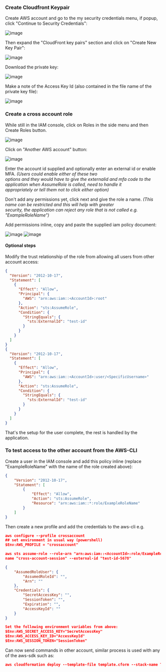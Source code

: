 ### Create Cloudfront Keypair

Create AWS account and go to the my security credentials menu, if popup, click "Continue to Security Credentials":  
  
![image](images\security-credentials-button.png?raw=true)
  
Then expand the "CloudFront key pairs" section and click on "Create New Key Pair":  
  
![image](images\cloudfront-keypair-expanded.png?raw=true)
  
Download the private key:  
  
![image](images\download-keypair.png?raw=true)
  
Make a note of the Access Key Id (also contained in the file name of the private key file):  
  
![image](images\keypair-id.png?raw=true)

### Create a cross account role

While still in the IAM console, click on Roles in the side menu and then Create Roles button.    

![image](images\create-role.png?raw=true)
  
Click on "Another AWS account" button:

![image](images\another-account.png?raw=true)  
  
Enter the account id supplied and optionally enter an external id or enable MFA. *(Users could enable either of these two  
options and they would have to give the externalid and mfa code to the application when AssumeRole is called, need to handle it  
appropriately or tell them not to click either option)*  
  
Don't add any permissions yet, click next and give the role a name. *(This name can be restricted and this will help with greater  
security, the application can reject any role that is not called e.g. "ExampleRoleName")*
  
Add permissions inline, copy and paste the supplied iam policy document:  

![image](images\role-add-inline.png?raw=true)
![image](images\paste-policy-json.png?raw=true)

#### Optional steps
  
Modify the trust relationship of the role from allowing all users from other account access:

```json
{
  "Version": "2012-10-17",
  "Statement": [
    {
      "Effect": "Allow",
      "Principal": {
        "AWS": "arn:aws:iam::<AccountId>:root"
      },
      "Action": "sts:AssumeRole",
      "Condition": {
        "StringEquals": {
          "sts:ExternalId": "test-id"
        }
      }
    }
  ]
}
{
  "Version": "2012-10-17",
  "Statement": [
    {
      "Effect": "Allow",
      "Principal": {
        "AWS": "arn:aws:iam::<AccountId>:user/<SpecificUsername>"
      },
      "Action": "sts:AssumeRole",
      "Condition": {
        "StringEquals": {
          "sts:ExternalId": "test-id"
        }
      }
    }
  ]
}
```

That's the setup for the user complete, the rest is handled by the application.  


### To test access to the other account from the AWS-CLI

Create a user in the IAM console and add this policy inline (replace "ExampleRoleName" with the name of the role created above):

```json
{
    "Version": "2012-10-17",
    "Statement": [
        {
            "Effect": "Allow",
            "Action": "sts:AssumeRole",
            "Resource": "arn:aws:iam::*:role/ExampleRoleName"
        }
    ]
}
```

Then create a new profile and add the credentials to the aws-cli e.g.

```json
aws configure --profile crossaccount
## set environment in usual way (powershell)
$Env:AWS_PROFILE = "crossaccount"

aws sts assume-role --role-arn "arn:aws:iam::<AccountId>:role/ExampleRoleName" --role-session-
name "cross-account-session" --external-id "test-id-5678"
```

```json
{
    "AssumedRoleUser": {
        "AssumedRoleId": "",
        "Arn": ""
    },
    "Credentials": {
        "SecretAccessKey": "",
        "SessionToken": "",
        "Expiration": "",
        "AccessKeyId": ""
    }
}
```

```json
Set the following environment variables from above:
$Env:AWS_SECRET_ACCESS_KEY="SecretAccessKey"
$Env:AWS_ACCESS_KEY_ID="AccessKeyId"
$Env:AWS_SESSION_TOKEN="SessionToken"
```
  
Can now send commands in other account, similar process is used with any of the aws-sdk such as:  

```json
aws cloudformation deploy --template-file template.cform --stack-name TestStackName
```
  


